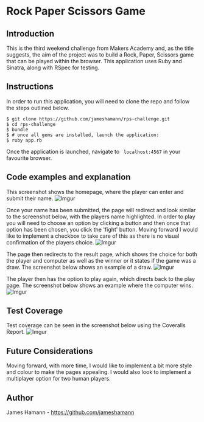 Rock Paper Scissors Game
========================

## Introduction

This is the third weekend challenge from Makers Academy and, as the title
suggests, the aim of the project was to build a Rock, Paper, Scissors game that
can be played within the browser. This application uses Ruby and Sinatra, along
with RSpec for testing.

## Instructions

In order to run this application, you will need to clone the repo and follow
the steps outlined below.

```
$ git clone https://github.com/jameshamann/rps-challenge.git
$ cd rps-challenge
$ bundle
$ # once all gems are installed, launch the application:
$ ruby app.rb
```
Once the application is launched, navigate to ``` localhost:4567```  in your
favourite browser.

## Code examples and explanation

This screenshot shows the homepage, where the player can enter and submit their
name.
![Imgur](http://i.imgur.com/KM2dxfY.png)

Once your name has been submitted, the page will redirect and look similar
to the screenshot below, with the players name highlighted. In order to play
you will need to choose an option by clicking a button and then once that
option has been chosen, you click the 'fight' button. Moving forward I would
like to implement a checkbox to take care of this as there is no visual
confirmation of the players choice.
![Imgur](http://i.imgur.com/i1AUnpH.png)

The page then redirects to the result page, which shows the choice for both the
player and computer as well as the winner or it states if the game was a draw.
The screenshot below shows an example of a draw.
![Imgur](http://i.imgur.com/GzSbyqF.png)

The player then has the option to play again, which directs back to the play
page. The screenshot below shows an example where the computer wins.
![Imgur](http://i.imgur.com/0Os9vi3.png)


## Test Coverage

Test coverage can be seen in the screenshot below using the Coveralls Report.
![Imgur](http://i.imgur.com/Q0ok1r2.png) 


## Future Considerations

Moving forward, with more time, I would like to implement a bit more style and
colour to make the pages appealing. I would also look to implement a multiplayer
option for two human players.

## Author

James Hamann - https://github.com/jameshamann
